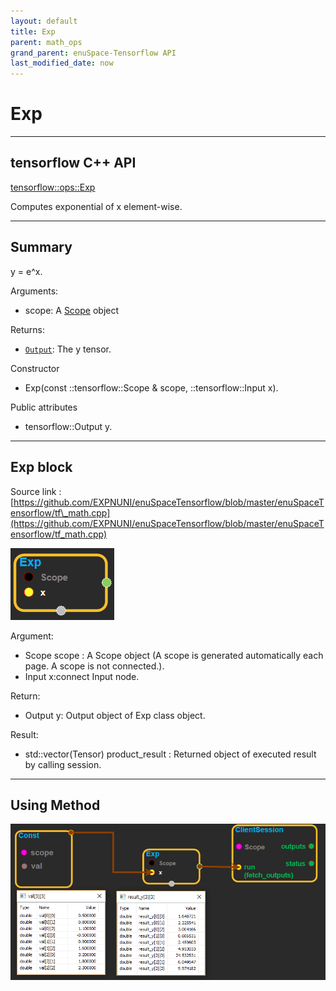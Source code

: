 ```yaml
--- 
layout: default 
title: Exp 
parent: math_ops 
grand_parent: enuSpace-Tensorflow API 
last_modified_date: now 
--- 
```


# Exp

---

## tensorflow C++ API

[tensorflow::ops::Exp](https://www.tensorflow.org/api_docs/cc/class/tensorflow/ops/exp)

Computes exponential of x element-wise.

---

## Summary

y = e^x.

Arguments:

* scope: A [Scope](https://www.tensorflow.org/api_docs/cc/class/tensorflow/scope.html#classtensorflow_1_1_scope) object

Returns:

* [`Output`](https://www.tensorflow.org/api_docs/cc/class/tensorflow/output.html#classtensorflow_1_1_output): The y tensor.

Constructor

* Exp\(const ::tensorflow::Scope & scope, ::tensorflow::Input x\).

Public attributes

* tensorflow::Output y.

---

## Exp block

Source link : [https://github.com/EXPNUNI/enuSpaceTensorflow/blob/master/enuSpaceTensorflow/tf\_math.cpp](https://github.com/EXPNUNI/enuSpaceTensorflow/blob/master/enuSpaceTensorflow/tf_math.cpp)

![](./assets/math_Exp_Symbol.png)

Argument:

* Scope scope : A Scope object \(A scope is generated automatically each page. A scope is not connected.\).
* Input x:connect  Input node.

Return:

* Output y: Output object of Exp class object.

Result:

* std::vector\(Tensor\) product\_result : Returned object of executed result by calling session.

---

## Using Method

![](./assets/math_Exp_Method.png)

